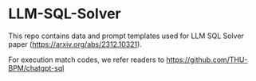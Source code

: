 # LLM-SQL-Solver
This repo contains data and prompt templates used for LLM SQL Solver paper (https://arxiv.org/abs/2312.10321).

For execution match codes, we refer readers to https://github.com/THU-BPM/chatgpt-sql
